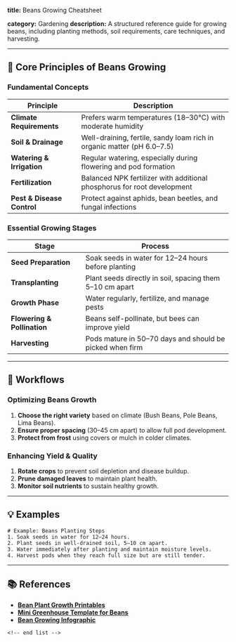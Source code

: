 **title:** Beans Growing Cheatsheet

**category:** Gardening
**description:** A structured reference guide for growing beans, including planting methods, soil requirements, care techniques, and harvesting.

---

## 🌱 **Core Principles of Beans Growing**

### **Fundamental Concepts**

| Principle                        | Description                                                             |
| -------------------------------- | ----------------------------------------------------------------------- |
| **Climate Requirements**   | Prefers warm temperatures (18–30°C) with moderate humidity            |
| **Soil & Drainage**        | Well-draining, fertile, sandy loam rich in organic matter (pH 6.0–7.5) |
| **Watering & Irrigation**  | Regular watering, especially during flowering and pod formation         |
| **Fertilization**          | Balanced NPK fertilizer with additional phosphorus for root development |
| **Pest & Disease Control** | Protect against aphids, bean beetles, and fungal infections             |

### **Essential Growing Stages**

| Stage                             | Process                                                   |
| --------------------------------- | --------------------------------------------------------- |
| **Seed Preparation**        | Soak seeds in water for 12–24 hours before planting      |
| **Transplanting**           | Plant seeds directly in soil, spacing them 5–10 cm apart |
| **Growth Phase**            | Water regularly, fertilize, and manage pests              |
| **Flowering & Pollination** | Beans self-pollinate, but bees can improve yield          |
| **Harvesting**              | Pods mature in 50–70 days and should be picked when firm |

---

## 🔄 **Workflows**

### **Optimizing Beans Growth**

1. **Choose the right variety** based on climate (Bush Beans, Pole Beans, Lima Beans).
2. **Ensure proper spacing** (30–45 cm apart) to allow full pod development.
3. **Protect from frost** using covers or mulch in colder climates.

### **Enhancing Yield & Quality**

1. **Rotate crops** to prevent soil depletion and disease buildup.
2. **Prune damaged leaves** to maintain plant health.
3. **Monitor soil nutrients** to sustain healthy growth.

---

## 💡 **Examples**

```plaintext
# Example: Beans Planting Steps
1. Soak seeds in water for 12–24 hours.  
2. Plant seeds in well-drained soil, 5–10 cm apart.  
3. Water immediately after planting and maintain moisture levels.  
4. Harvest pods when they reach full size but are still tender.  
```

---

## 📚 **References**

- **[Bean Plant Growth Printables](https://www.sparklebox.co.uk/topic/living/plants/bean-plant-growth/)**
- **[Mini Greenhouse Template for Beans](https://www.teachstarter.com/au/teaching-resource/how-do-beans-grow-mini-greenhouse-template/)**
- **[Bean Growing Infographic](https://mindthegraph.com/infographic-templates/bean-grow/)**

```
<!-- end list -->
```
